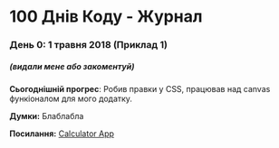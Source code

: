 # 100 Днів Коду - Журнал

### День 0: 1 травня 2018 (Приклад 1)
##### (видали мене або закоментуй)

**Сьогоднішній прогрес**: Робив правки у CSS, працював над canvas функіоналом для мого додатку.

**Думки:** Блаблабла

**Посилання:** [Calculator App](http://www.example.com)
